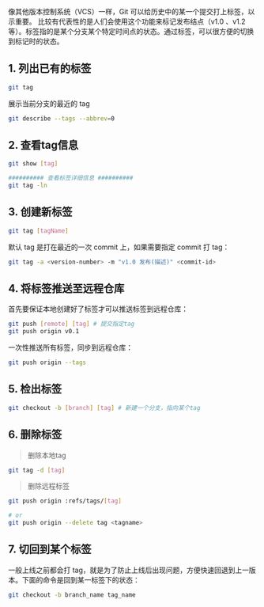 像其他版本控制系统（VCS）一样，Git 可以给历史中的某一个提交打上标签，以示重要。 比较有代表性的是人们会使用这个功能来标记发布结点（v1.0 、v1.2等）。标签指的是某个分支某个特定时间点的状态。通过标签，可以很方便的切换到标记时的状态。

## 1. 列出已有的标签

```bash
git tag
```

展示当前分支的最近的 tag

```bash
git describe --tags --abbrev=0
```

## 2. 查看tag信息

```bash
git show [tag]

########## 查看标签详细信息 ##########
git tag -ln
```

## 3. 创建新标签

```bash
git tag [tagName]
```

默认 tag 是打在最近的一次 commit 上，如果需要指定 commit 打 tag：

```bash
git tag -a <version-number> -m "v1.0 发布(描述)" <commit-id>
```

## 4. 将标签推送至远程仓库

首先要保证本地创建好了标签才可以推送标签到远程仓库：

```bash
git push [remote] [tag] # 提交指定tag
git push origin v0.1
```

一次性推送所有标签，同步到远程仓库：

```bash
git push origin --tags
```

## 5. 检出标签

```bash
git checkout -b [branch] [tag] # 新建一个分支，指向某个tag
```

## 6. 删除标签

> 删除本地tag

```bash
git tag -d [tag] 
```

> 删除远程标签

```bash
git push origin :refs/tags/[tag] 

# or
git push origin --delete tag <tagname>
```

## 7. 切回到某个标签

一般上线之前都会打 tag，就是为了防止上线后出现问题，方便快速回退到上一版本。下面的命令是回到某一标签下的状态：

```bash
git checkout -b branch_name tag_name
```

